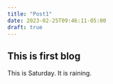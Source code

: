 ```yaml
---
title: "Post1"
date: 2023-02-25T09:46:11-05:00
draft: true
---
```


## This is first blog

This is Saturday. It is raining.
